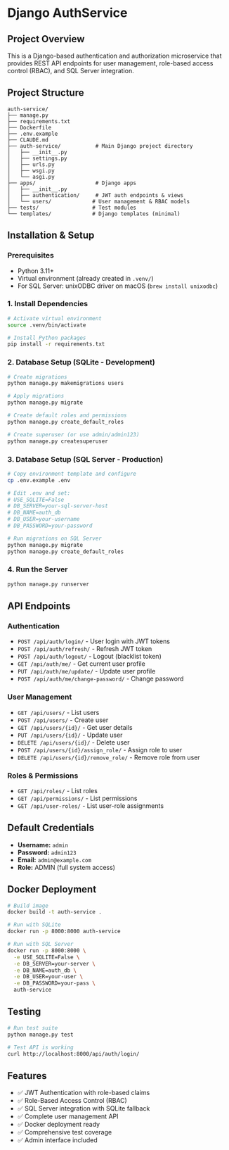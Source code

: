 # Django AuthService

## Project Overview
This is a Django-based authentication and authorization microservice that provides REST API endpoints for user management, role-based access control (RBAC), and SQL Server integration.

## Project Structure

```
auth-service/
├── manage.py
├── requirements.txt
├── Dockerfile
├── .env.example
├── CLAUDE.md
├── auth-service/           # Main Django project directory
│   ├── __init__.py
│   ├── settings.py
│   ├── urls.py
│   ├── wsgi.py
│   └── asgi.py
├── apps/                   # Django apps
│   ├── __init__.py
│   ├── authentication/     # JWT auth endpoints & views
│   └── users/             # User management & RBAC models
├── tests/                 # Test modules
└── templates/             # Django templates (minimal)
```

## Installation & Setup

### Prerequisites
- Python 3.11+
- Virtual environment (already created in `.venv/`)
- For SQL Server: unixODBC driver on macOS (`brew install unixodbc`)

### 1. Install Dependencies
```bash
# Activate virtual environment
source .venv/bin/activate

# Install Python packages
pip install -r requirements.txt
```

### 2. Database Setup (SQLite - Development)
```bash
# Create migrations
python manage.py makemigrations users

# Apply migrations
python manage.py migrate

# Create default roles and permissions
python manage.py create_default_roles

# Create superuser (or use admin/admin123)
python manage.py createsuperuser
```

### 3. Database Setup (SQL Server - Production)
```bash
# Copy environment template and configure
cp .env.example .env

# Edit .env and set:
# USE_SQLITE=False
# DB_SERVER=your-sql-server-host
# DB_NAME=auth_db
# DB_USER=your-username  
# DB_PASSWORD=your-password

# Run migrations on SQL Server
python manage.py migrate
python manage.py create_default_roles
```

### 4. Run the Server
```bash
python manage.py runserver
```

## API Endpoints

### Authentication
- `POST /api/auth/login/` - User login with JWT tokens
- `POST /api/auth/refresh/` - Refresh JWT token
- `POST /api/auth/logout/` - Logout (blacklist token)
- `GET /api/auth/me/` - Get current user profile
- `PUT /api/auth/me/update/` - Update user profile
- `POST /api/auth/me/change-password/` - Change password

### User Management
- `GET /api/users/` - List users
- `POST /api/users/` - Create user
- `GET /api/users/{id}/` - Get user details
- `PUT /api/users/{id}/` - Update user
- `DELETE /api/users/{id}/` - Delete user
- `POST /api/users/{id}/assign_role/` - Assign role to user
- `DELETE /api/users/{id}/remove_role/` - Remove role from user

### Roles & Permissions
- `GET /api/roles/` - List roles
- `GET /api/permissions/` - List permissions
- `GET /api/user-roles/` - List user-role assignments

## Default Credentials
- **Username:** `admin`
- **Password:** `admin123`
- **Email:** `admin@example.com`
- **Role:** ADMIN (full system access)

## Docker Deployment

```bash
# Build image
docker build -t auth-service .

# Run with SQLite
docker run -p 8000:8000 auth-service

# Run with SQL Server
docker run -p 8000:8000 \
  -e USE_SQLITE=False \
  -e DB_SERVER=your-server \
  -e DB_NAME=auth_db \
  -e DB_USER=your-user \
  -e DB_PASSWORD=your-pass \
  auth-service
```

## Testing

```bash
# Run test suite
python manage.py test

# Test API is working
curl http://localhost:8000/api/auth/login/
```

## Features

- ✅ JWT Authentication with role-based claims
- ✅ Role-Based Access Control (RBAC)
- ✅ SQL Server integration with SQLite fallback
- ✅ Complete user management API
- ✅ Docker deployment ready
- ✅ Comprehensive test coverage
- ✅ Admin interface included